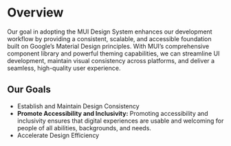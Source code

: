# Overview

Our goal in adopting the MUI Design System enhances our development workflow by providing a consistent, scalable, and accessible foundation built on Google’s Material Design principles. With MUI’s comprehensive component library and powerful theming capabilities, we can streamline UI development, maintain visual consistency across platforms, and deliver a seamless, high-quality user experience.

## Our Goals

* Establish and Maintain Design Consistency
* **Promote Accessibility and Inclusivity:** Promoting accessibility and inclusivity ensures that digital experiences are usable and welcoming for people of all abilities, backgrounds, and needs.
* Accelerate Design Efficiency
